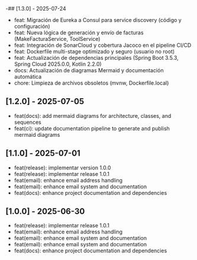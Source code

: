 -## [1.3.0] - 2025-07-24
- feat: Migración de Eureka a Consul para service discovery (código y configuración)
- feat: Nueva lógica de generación y envío de facturas (MakeFacturaService, ToolService)
- feat: Integración de SonarCloud y cobertura Jacoco en el pipeline CI/CD
- feat: Dockerfile multi-stage optimizado y seguro (usuario no root)
- feat: Actualización de dependencias principales (Spring Boot 3.5.3, Spring Cloud 2025.0.0, Kotlin 2.2.0)
- docs: Actualización de diagramas Mermaid y documentación automática
- chore: Limpieza de archivos obsoletos (mvnw, Dockerfile.local)

## [1.2.0] - 2025-07-05
- feat(docs): add mermaid diagrams for architecture, classes, and sequences
- feat(ci): update documentation pipeline to generate and publish mermaid diagrams

## [1.1.0] - 2025-07-01
- feat(release): implementar version 1.0.0
- feat(release): implementar release 1.0.1
- feat(email): enhance email address handling
- feat(email): enhance email system and documentation
- feat(docs): enhance project documentation and dependencies

## [1.0.0] - 2025-06-30
- feat(release): implementar release 1.0.1
- feat(email): enhance email address handling
- feat(email): enhance email system and documentation
- feat(email): enhance email system and documentation
- feat(docs): enhance project documentation and dependencies